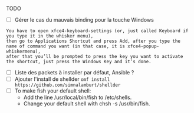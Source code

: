TODO

- [ ] Gérer le cas du mauvais binding pour la touche Windows 
```
You have to open xfce4-keyboard-settings (or, just called Keyboard if you type it in the whisker menu),
then go to Applications Shortcut and press Add, after you type the name of command you want (in that case, it is xfce4-popup-whiskermenu),
after that you’ll be prompted to press the key you want to activate the shortcut, just press the Windows Key and it’s done.
```

- [ ] Liste des packets à installer par défaut, Ansible ?
- [ ] Ajouter l'install de shellder `omf install https://github.com/simnalamburt/shellder`
- [ ] To make fish your default shell:
    * Add the line /usr/local/bin/fish to /etc/shells.
    * Change your default shell with chsh -s /usr/bin/fish.

